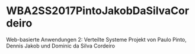 # WBA2SS2017PintoJakobDaSilvaCordeiro
Web-basierte Anwendungen 2: Verteilte Systeme Projekt von Paulo Pinto, Dennis Jakob und Dominic da Silva Cordeiro
